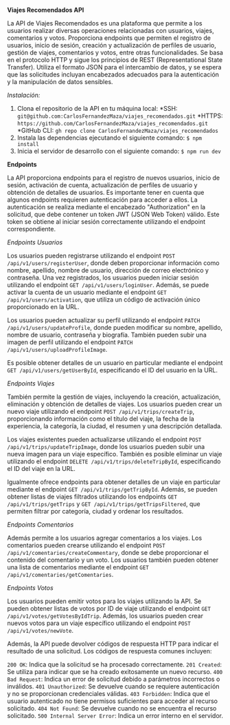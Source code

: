**Viajes Recomendados API**

La API de Viajes Recomendados es una plataforma que permite a los usuarios realizar diversas operaciones relacionadas con usuarios, viajes, comentarios y votos. Proporciona endpoints que permiten el registro de usuarios, inicio de sesión, creación y actualización de perfiles de usuario, gestión de viajes, comentarios y votos, entre otras funcionalidades. Se basa en el protocolo HTTP y sigue los principios de REST (Representational State Transfer). Utiliza el formato JSON para el intercambio de datos, y se espera que las solicitudes incluyan encabezados adecuados para la autenticación y la manipulación de datos sensibles.

_Instalación:_

1. Clona el repositorio de la API en tu máquina local:
   \*SSH:
   `git@github.com:CarlosFernandezMaza/viajes_recomendados.git`
   \*HTTPS:
   `https://github.com/CarlosFernandezMaza/viajes_recomendados.git`
   \*GitHub CLI:
   `gh repo clone CarlosFernandezMaza/viajes_recomendados`
2. Instala las dependencias ejecutando el siguiente comando:
   `$ npm install`
3. Inicia el servidor de desarrollo con el siguiente comando:
   `$ npm run dev`

**Endpoints**

La API proporciona endpoints para el registro de nuevos usuarios, inicio de sesión, activación de cuenta, actualización de perfiles de usuario y obtención de detalles de usuarios. Es importante tener en cuenta que algunos endpoints requieren autenticación para acceder a ellos. La autenticación se realiza mediante el encabezado "Authorization" en la solicitud, que debe contener un token JWT (JSON Web Token) válido. Este token se obtiene al iniciar sesión correctamente utilizando el endpoint correspondiente.

_Endpoints Usuarios_

Los usuarios pueden registrarse utilizando el endpoint `POST /api/v1/users/registerUser`, donde deben proporcionar información como nombre, apellido, nombre de usuario, dirección de correo electrónico y contraseña. Una vez registrados, los usuarios pueden iniciar sesión utilizando el endpoint `GET /api/v1/users/loginUser`. Además, se puede activar la cuenta de un usuario mediante el endpoint `GET /api/v1/users/activation`, que utiliza un código de activación único proporcionado en la URL.

Los usuarios pueden actualizar su perfil utilizando el endpoint `PATCH /api/v1/users/updateProfile`, donde pueden modificar su nombre, apellido, nombre de usuario, contraseña y biografía. También pueden subir una imagen de perfil utilizando el endpoint `PATCH /api/v1/users/uploadProfileImage`.

Es posible obtener detalles de un usuario en particular mediante el endpoint `GET /api/v1/users/getUserById`, especificando el ID del usuario en la URL.

_Endpoints Viajes_

También permite la gestión de viajes, incluyendo la creación, actualización, eliminación y obtención de detalles de viajes. Los usuarios pueden crear un nuevo viaje utilizando el endpoint `POST /api/v1/trips/createTrip`, proporcionando información como el título del viaje, la fecha de la experiencia, la categoría, la ciudad, el resumen y una descripción detallada.

Los viajes existentes pueden actualizarse utilizando el endpoint `POST /api/v1/trips/updateTripImage`, donde los usuarios pueden subir una nueva imagen para un viaje específico. También es posible eliminar un viaje utilizando el endpoint `DELETE /api/v1/trips/deleteTripById`, especificando el ID del viaje en la URL.

Igualmente ofrece endpoints para obtener detalles de un viaje en particular mediante el endpoint `GET /api/v1/trips/getTripById`. Además, se pueden obtener listas de viajes filtrados utilizando los endpoints `GET /api/v1/trips/getTrips` y `GET /api/v1/trips/getTripsFiltered`, que permiten filtrar por categoría, ciudad y ordenar los resultados.

_Endpoints Comentarios_

Además permite a los usuarios agregar comentarios a los viajes. Los comentarios pueden crearse utilizando el endpoint `POST /api/v1/comentaries/createCommentary`, donde se debe proporcionar el contenido del comentario y un voto. Los usuarios también pueden obtener una lista de comentarios mediante el endpoint `GET /api/v1/comentaries/getComentaries`.

_Endpoints Votos_

Los usuarios pueden emitir votos para los viajes utilizando la API. Se pueden obtener listas de votos por ID de viaje utilizando el endpoint `GET /api/v1/votes/getVotesByIdTrip`. Además, los usuarios pueden crear nuevos votos para un viaje específico utilizando el endpoint `POST /api/v1/votes/newVote`.

Además, la API puede devolver códigos de respuesta HTTP para indicar el resultado de una solicitud. Los códigos de respuesta comunes incluyen:

`200 OK`: Indica que la solicitud se ha procesado correctamente.
`201 Created`: Se utiliza para indicar que se ha creado exitosamente un nuevo recurso.
`400 Bad Request`: Indica un error de solicitud debido a parámetros incorrectos o inválidos.
`401 Unauthorized`: Se devuelve cuando se requiere autenticación y no se proporcionan credenciales válidas.
`403 Forbidden`: Indica que el usuario autenticado no tiene permisos suficientes para acceder al recurso solicitado.
`404 Not Found`: Se devuelve cuando no se encuentra el recurso solicitado.
`500 Internal Server Error`: Indica un error interno en el servidor.

